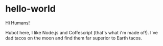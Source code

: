 # hello-world

Hi Humans!

Hubot here, I like Node.js and Coffescript (that's what i'm made of!).
I've dad tacos on the moon and find them far superior to Earth tacos.
